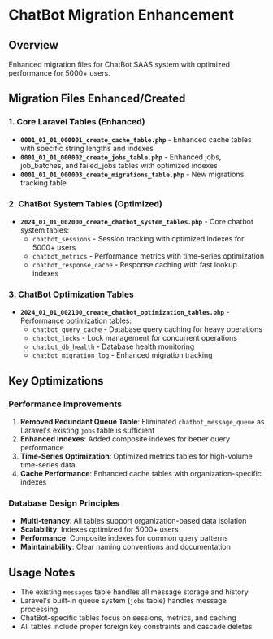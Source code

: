 # ChatBot Migration Enhancement

## Overview
Enhanced migration files for ChatBot SAAS system with optimized performance for 5000+ users.

## Migration Files Enhanced/Created

### 1. Core Laravel Tables (Enhanced)
- **`0001_01_01_000001_create_cache_table.php`** - Enhanced cache tables with specific string lengths and indexes
- **`0001_01_01_000002_create_jobs_table.php`** - Enhanced jobs, job_batches, and failed_jobs tables with optimized indexes
- **`0001_01_01_000003_create_migrations_table.php`** - New migrations tracking table

### 2. ChatBot System Tables (Optimized)
- **`2024_01_01_002000_create_chatbot_system_tables.php`** - Core chatbot system tables:
  - `chatbot_sessions` - Session tracking with optimized indexes for 5000+ users
  - `chatbot_metrics` - Performance metrics with time-series optimization
  - `chatbot_response_cache` - Response caching with fast lookup indexes

### 3. ChatBot Optimization Tables
- **`2024_01_01_002100_create_chatbot_optimization_tables.php`** - Performance optimization tables:
  - `chatbot_query_cache` - Database query caching for heavy operations
  - `chatbot_locks` - Lock management for concurrent operations
  - `chatbot_db_health` - Database health monitoring
  - `chatbot_migration_log` - Enhanced migration tracking

## Key Optimizations

### Performance Improvements
1. **Removed Redundant Queue Table**: Eliminated `chatbot_message_queue` as Laravel's existing `jobs` table is sufficient
2. **Enhanced Indexes**: Added composite indexes for better query performance
3. **Time-Series Optimization**: Optimized metrics tables for high-volume time-series data
4. **Cache Performance**: Enhanced cache tables with organization-specific indexes

### Database Design Principles
- **Multi-tenancy**: All tables support organization-based data isolation
- **Scalability**: Indexes optimized for 5000+ users
- **Performance**: Composite indexes for common query patterns
- **Maintainability**: Clear naming conventions and documentation

## Usage Notes
- The existing `messages` table handles all message storage and history
- Laravel's built-in queue system (`jobs` table) handles message processing
- ChatBot-specific tables focus on sessions, metrics, and caching
- All tables include proper foreign key constraints and cascade deletes
